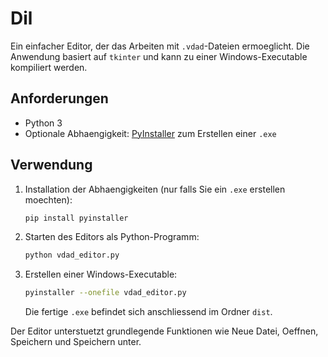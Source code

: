 # Dil

Ein einfacher Editor, der das Arbeiten mit `.vdad`-Dateien ermoeglicht. Die Anwendung basiert auf `tkinter` und kann zu einer Windows-Executable kompiliert werden.

## Anforderungen
* Python 3
* Optionale Abhaengigkeit: [PyInstaller](https://pyinstaller.org/) zum Erstellen einer `.exe`

## Verwendung
1. Installation der Abhaengigkeiten (nur falls Sie ein `.exe` erstellen moechten):
   ```bash
   pip install pyinstaller
   ```
2. Starten des Editors als Python-Programm:
   ```bash
   python vdad_editor.py
   ```
3. Erstellen einer Windows-Executable:
   ```bash
   pyinstaller --onefile vdad_editor.py
   ```
   Die fertige `.exe` befindet sich anschliessend im Ordner `dist`.

Der Editor unterstuetzt grundlegende Funktionen wie Neue Datei, Oeffnen, Speichern und Speichern unter.

